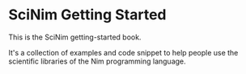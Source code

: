 # SciNim Getting Started

This is the SciNim getting-started book.

It's a collection of examples and code snippet to help people use the scientific libraries of the Nim programming language.
